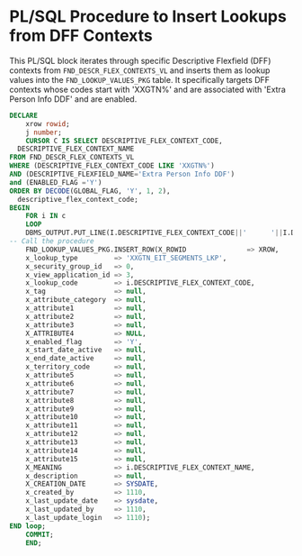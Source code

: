 # PL/SQL Procedure to Insert Lookups from DFF Contexts

This PL/SQL block iterates through specific Descriptive Flexfield (DFF) contexts from `FND_DESCR_FLEX_CONTEXTS_VL` and inserts them as lookup values into the `FND_LOOKUP_VALUES_PKG` table. It specifically targets DFF contexts whose codes start with 'XXGTN%' and are associated with 'Extra Person Info DDF' and are enabled.

```sql
DECLARE
    xrow rowid;
    j number;
    CURSOR C IS SELECT DESCRIPTIVE_FLEX_CONTEXT_CODE,
  DESCRIPTIVE_FLEX_CONTEXT_NAME
FROM FND_DESCR_FLEX_CONTEXTS_VL
WHERE (DESCRIPTIVE_FLEX_CONTEXT_CODE LIKE 'XXGTN%')
AND (DESCRIPTIVE_FLEXFIELD_NAME='Extra Person Info DDF')
and (ENABLED_FLAG ='Y')
ORDER BY DECODE(GLOBAL_FLAG, 'Y', 1, 2),
  descriptive_flex_context_code;
BEGIN
    FOR i IN c
    LOOP
    DBMS_OUTPUT.PUT_LINE(I.DESCRIPTIVE_FLEX_CONTEXT_CODE||'      '||I.DESCRIPTIVE_FLEX_CONTEXT_NAME);
-- Call the procedure
    FND_LOOKUP_VALUES_PKG.INSERT_ROW(X_ROWID               => XROW,
    x_lookup_type         => 'XXGTN_EIT_SEGMENTS_LKP',
    x_security_group_id   => 0,
    x_view_application_id => 3,
    x_lookup_code         => i.DESCRIPTIVE_FLEX_CONTEXT_CODE,
    x_tag                 => null,
    x_attribute_category  => null,
    x_attribute1          => null,
    x_attribute2          => null,
    x_attribute3          => null,
    X_ATTRIBUTE4          => NULL,
    x_enabled_flag        => 'Y',
    x_start_date_active   => null,
    x_end_date_active     => null,
    x_territory_code      => null,
    x_attribute5          => null,
    x_attribute6          => null,
    x_attribute7          => null,
    x_attribute8          => null,
    x_attribute9          => null,
    x_attribute10         => null,
    x_attribute11         => null,
    x_attribute12         => null,
    x_attribute13         => null,
    x_attribute14         => null,
    x_attribute15         => null,
    X_MEANING             => i.DESCRIPTIVE_FLEX_CONTEXT_NAME,
    x_description         => null,
    X_CREATION_DATE       => SYSDATE,
    x_created_by          => 1110,
    x_last_update_date    => sysdate,
    x_last_updated_by     => 1110,
    x_last_update_login   => 1110);
END loop;
    COMMIT;
    END;